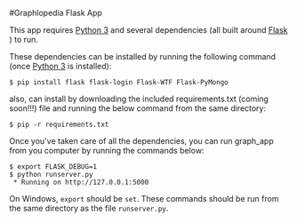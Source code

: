 #Graphlopedia Flask App

This app requires [Python 3](https://www.python.org/downloads/ "Download Python!") and several dependencies (all built around [Flask](http://flask.pocoo.org/ "Flask") ) to run.

These dependencies can be installed by running the following command (once [Python 3](https://www.python.org/downloads/ "Download Python!") is installed):

```
$ pip install flask flask-login Flask-WTF Flask-PyMongo
```

also, can install by downloading the included requirements.txt (coming soon!!!) file and running the below command from the same directory:

```
$ pip -r requirements.txt
```

Once you've taken care of all the dependencies, you can run graph_app from you computer by running the commands below:

```
$ export FLASK_DEBUG=1
$ python runserver.py
 * Running on http://127.0.0.1:5000
```

On Windows, `export` should be `set`. These commands should be run from the same directory as the file `runserver.py`.
